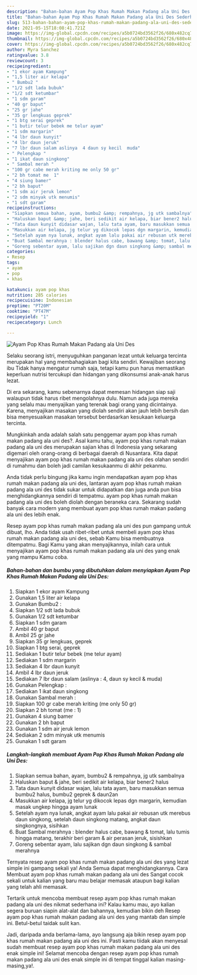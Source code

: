 ```yaml
---
description: "Bahan-bahan Ayam Pop Khas Rumah Makan Padang ala Uni Des Sederhana dan Mudah Dibuat"
title: "Bahan-bahan Ayam Pop Khas Rumah Makan Padang ala Uni Des Sederhana dan Mudah Dibuat"
slug: 513-bahan-bahan-ayam-pop-khas-rumah-makan-padang-ala-uni-des-sederhana-dan-mudah-dibuat
date: 2021-05-15T18:08:41.721Z
image: https://img-global.cpcdn.com/recipes/a5b0724bd3562f26/680x482cq70/ayam-pop-khas-rumah-makan-padang-ala-uni-des-foto-resep-utama.jpg
thumbnail: https://img-global.cpcdn.com/recipes/a5b0724bd3562f26/680x482cq70/ayam-pop-khas-rumah-makan-padang-ala-uni-des-foto-resep-utama.jpg
cover: https://img-global.cpcdn.com/recipes/a5b0724bd3562f26/680x482cq70/ayam-pop-khas-rumah-makan-padang-ala-uni-des-foto-resep-utama.jpg
author: Myra Sanchez
ratingvalue: 3.8
reviewcount: 3
recipeingredient:
- "1 ekor ayam Kampung"
- "1,5 liter air kelapa"
- " Bumbu2 "
- "1/2 sdt lada bubuk"
- "1/2 sdt ketumbar"
- "1 sdm garam"
- "40 gr baput"
- "25 gr jahe"
- "35 gr lengkuas geprek"
- "1 btg serai geprek"
- "1 butir telur bebek me telur ayam"
- "1 sdm margarin"
- "4 lbr daun kunyit"
- "4 lbr daun jeruk"
- "7 lbr daun salam aslinya  4 daun sy kecil  muda"
- " Pelengkap "
- "1 ikat daun singkong"
- " Sambal merah "
- "100 gr cabe merah kriting me only 50 gr"
- "2 bh tomat me  1"
- "4 siung bamer"
- "2 bh baput"
- "1 sdm air jeruk lemon"
- "2 sdm minyak utk menumis"
- "1 sdt garam"
recipeinstructions:
- "Siapkan semua bahan, ayam, bumbu2 &amp; rempahnya, jg utk sambalnya"
- "Haluskan baput &amp; jahe, beri sedikit air kelapa, biar bener2 halus"
- "Tata daun kunyit didasar wajan, lalu tata ayam, baru masukkan semua bumbu2 halus, bumbu2 geprek &amp; daun2an"
- "Masukkan air kelapa, jg telur yg dikocok lepas dgn margarin, kemudian masak ungkep hingga ayam lunak"
- "Setelah ayam nya lunak, angkat ayam lalu pakai air rebusan utk merebus daun singkong, setelah daun singkong matang, angkat daun singkongnya, sisihkan"
- "Buat Sambal merahnya : blender halus cabe, bawang &amp; tomat, lalu tumis hingga matang, terakhir beri garam &amp; air perasan jeruk, sisishkan"
- "Goreng sebentar ayam, lalu sajikan dgn daun singkong &amp; sambal merahnya"
categories:
- Resep
tags:
- ayam
- pop
- khas

katakunci: ayam pop khas 
nutrition: 285 calories
recipecuisine: Indonesian
preptime: "PT20M"
cooktime: "PT47M"
recipeyield: "1"
recipecategory: Lunch

---
```



![Ayam Pop Khas Rumah Makan Padang ala Uni Des](https://img-global.cpcdn.com/recipes/a5b0724bd3562f26/680x482cq70/ayam-pop-khas-rumah-makan-padang-ala-uni-des-foto-resep-utama.jpg)

Selaku seorang istri, menyuguhkan panganan lezat untuk keluarga tercinta merupakan hal yang membahagiakan bagi kita sendiri. Kewajiban seorang ibu Tidak hanya mengatur rumah saja, tetapi kamu pun harus memastikan keperluan nutrisi tercukupi dan hidangan yang dikonsumsi anak-anak harus lezat.

Di era  sekarang, kamu sebenarnya dapat memesan hidangan siap saji walaupun tidak harus ribet mengolahnya dulu. Namun ada juga mereka yang selalu mau menyajikan yang terenak bagi orang yang dicintainya. Karena, menyajikan masakan yang diolah sendiri akan jauh lebih bersih dan bisa menyesuaikan masakan tersebut berdasarkan kesukaan keluarga tercinta. 



Mungkinkah anda adalah salah satu penggemar ayam pop khas rumah makan padang ala uni des?. Asal kamu tahu, ayam pop khas rumah makan padang ala uni des merupakan sajian khas di Indonesia yang sekarang digemari oleh orang-orang di berbagai daerah di Nusantara. Kita dapat menyajikan ayam pop khas rumah makan padang ala uni des olahan sendiri di rumahmu dan boleh jadi camilan kesukaanmu di akhir pekanmu.

Anda tidak perlu bingung jika kamu ingin mendapatkan ayam pop khas rumah makan padang ala uni des, lantaran ayam pop khas rumah makan padang ala uni des tidak sukar untuk didapatkan dan juga anda pun bisa menghidangkannya sendiri di tempatmu. ayam pop khas rumah makan padang ala uni des boleh diolah dengan beraneka cara. Sekarang sudah banyak cara modern yang membuat ayam pop khas rumah makan padang ala uni des lebih enak.

Resep ayam pop khas rumah makan padang ala uni des pun gampang untuk dibuat, lho. Anda tidak usah ribet-ribet untuk membeli ayam pop khas rumah makan padang ala uni des, sebab Kamu bisa membuatnya ditempatmu. Bagi Kamu yang akan menyajikannya, inilah cara untuk menyajikan ayam pop khas rumah makan padang ala uni des yang enak yang mampu Kamu coba.

<!--inarticleads1-->

##### Bahan-bahan dan bumbu yang dibutuhkan dalam menyiapkan Ayam Pop Khas Rumah Makan Padang ala Uni Des:

1. Siapkan 1 ekor ayam Kampung
1. Gunakan 1,5 liter air kelapa
1. Gunakan  Bumbu2 :
1. Siapkan 1/2 sdt lada bubuk
1. Gunakan 1/2 sdt ketumbar
1. Siapkan 1 sdm garam
1. Ambil 40 gr baput
1. Ambil 25 gr jahe
1. Siapkan 35 gr lengkuas, geprek
1. Siapkan 1 btg serai, geprek
1. Sediakan 1 butir telur bebek (me telur ayam)
1. Sediakan 1 sdm margarin
1. Sediakan 4 lbr daun kunyit
1. Ambil 4 lbr daun jeruk
1. Sediakan 7 lbr daun salam (aslinya : 4, daun sy kecil &amp; muda)
1. Gunakan  Pelengkap :
1. Sediakan 1 ikat daun singkong
1. Gunakan  Sambal merah :
1. Siapkan 100 gr cabe merah kriting (me only 50 gr)
1. Siapkan 2 bh tomat (me : 1)
1. Gunakan 4 siung bamer
1. Gunakan 2 bh baput
1. Gunakan 1 sdm air jeruk lemon
1. Sediakan 2 sdm minyak utk menumis
1. Gunakan 1 sdt garam




<!--inarticleads2-->

##### Langkah-langkah membuat Ayam Pop Khas Rumah Makan Padang ala Uni Des:

1. Siapkan semua bahan, ayam, bumbu2 &amp; rempahnya, jg utk sambalnya
1. Haluskan baput &amp; jahe, beri sedikit air kelapa, biar bener2 halus
1. Tata daun kunyit didasar wajan, lalu tata ayam, baru masukkan semua bumbu2 halus, bumbu2 geprek &amp; daun2an
1. Masukkan air kelapa, jg telur yg dikocok lepas dgn margarin, kemudian masak ungkep hingga ayam lunak
1. Setelah ayam nya lunak, angkat ayam lalu pakai air rebusan utk merebus daun singkong, setelah daun singkong matang, angkat daun singkongnya, sisihkan
1. Buat Sambal merahnya : blender halus cabe, bawang &amp; tomat, lalu tumis hingga matang, terakhir beri garam &amp; air perasan jeruk, sisishkan
1. Goreng sebentar ayam, lalu sajikan dgn daun singkong &amp; sambal merahnya




Ternyata resep ayam pop khas rumah makan padang ala uni des yang lezat simple ini gampang sekali ya! Anda Semua dapat menghidangkannya. Cara Membuat ayam pop khas rumah makan padang ala uni des Sangat cocok sekali untuk kalian yang baru mau belajar memasak ataupun bagi kalian yang telah ahli memasak.

Tertarik untuk mencoba membuat resep ayam pop khas rumah makan padang ala uni des nikmat sederhana ini? Kalau kamu mau, ayo kalian segera buruan siapin alat-alat dan bahannya, kemudian bikin deh Resep ayam pop khas rumah makan padang ala uni des yang mantab dan simple ini. Betul-betul taidak sulit kan. 

Jadi, daripada anda berlama-lama, ayo langsung aja bikin resep ayam pop khas rumah makan padang ala uni des ini. Pasti kamu tiidak akan menyesal sudah membuat resep ayam pop khas rumah makan padang ala uni des enak simple ini! Selamat mencoba dengan resep ayam pop khas rumah makan padang ala uni des enak simple ini di tempat tinggal kalian masing-masing,ya!.

